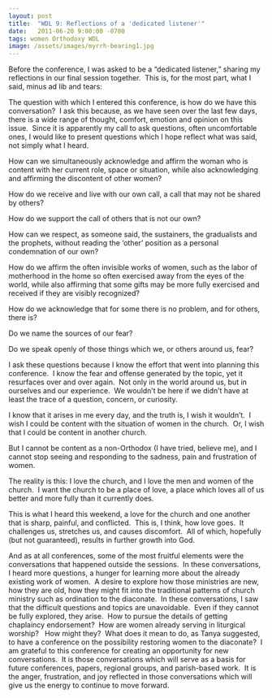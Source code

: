 ```yaml
---
layout: post
title:  "WDL 9: Reflections of a 'dedicated listener'"
date:   2011-06-20 9:00:00 -0700
tags: women Orthodoxy WDL
image: /assets/images/myrrh-bearing1.jpg
---
```

<p>Before the conference, I was asked to be a “dedicated listener,” sharing my reflections in our final session together.  This is, for the most part, what I said, minus ad lib and tears:</p>
<p>The question with which I entered this conference, is how do we have this conversation?  I ask this because, as we have seen over the last few days, there is a wide range of thought, comfort, emotion and opinion on this issue.  Since it is apparently my call to ask questions, often uncomfortable ones, I would like to present questions which I hope reflect what was said, not simply what I heard.</p>
<p>How can we simultaneously acknowledge and affirm the woman who is content with her current role, space or situation, while also acknowledging and affirming the discontent of other women?</p>
<p>How do we receive and live with our own call, a call that may not be shared by others?</p>
<p>How do we support the call of others that is not our own?</p>
<p>How can we respect, as someone said, the sustainers, the gradualists and the prophets, without reading the ‘other’ position as a personal condemnation of our own?</p>
<p>How do we affirm the often invisible works of women, such as the labor of motherhood in the home so often exercised away from the eyes of the world, while also affirming that some gifts may be more fully exercised and received if they are visibly recognized?</p>
<p>How do we acknowledge that for some there is no problem, and for others, there is?  </p>
<p>Do we name the sources of our fear?</p>
<p>Do we speak openly of those things which we, or others around us, fear?</p>
<p>I ask these questions because I know the effort that went into planning this conference.  I know the fear and offense generated by the topic, yet it resurfaces over and over again.  Not only in the world around us, but in ourselves and our experience.  We wouldn’t be here if we didn’t have at least the trace of a question, concern, or curiosity.  </p>
<p>I know that it arises in me every day, and the truth is, I wish it wouldn’t.  I wish I could be content with the situation of women in the church.  Or, I wish that I could be content in another church.</p>
<p>But I cannot be content as a non-Orthodox (I have tried, believe me), and I cannot stop seeing and responding to the sadness, pain and frustration of women.</p>
<p>The reality is this: I love the church, and I love the men and women of the church.  I want the church to be a place of love, a place which loves all of us better and more fully than it currently does.  </p>
<p>This is what I heard this weekend, a love for the church and one another that is sharp, painful, and conflicted.  This is, I think, how love goes.  It challenges us, stretches us, and causes discomfort.  All of which, hopefully (but not guaranteed), results in further growth into God.</p>
<p>And as at all conferences, some of the most fruitful elements were the conversations that happened outside the sessions.  In these conversations, I heard more questions, a hunger for learning more about the already existing work of women.  A desire to explore how those ministries are new, how they are old, how they might fit into the traditional patterns of church ministry such as ordination to the diaconate.  In these conversations, I saw that the difficult questions and topics are unavoidable.  Even if they cannot be fully explored, they arise.  How to pursue the details of getting chaplaincy endorsement?  How are women already serving in liturgical worship?   How might they?  What does it mean to do, as Tanya suggested, to have a conference on the possibility restoring women to the diaconate?  I am grateful to this conference for creating an opportunity for new conversations.  It is those conversations which will serve as a basis for future conferences, papers, regional groups, and parish-based work.  It is the anger, frustration, and joy reflected in those conversations which will give us the energy to continue to move forward.</p>
